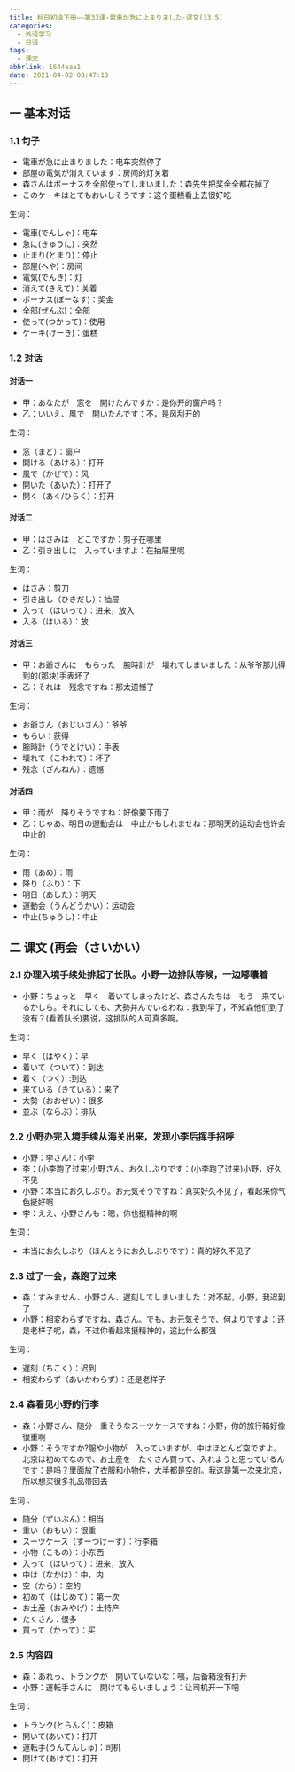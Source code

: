 ```yaml
---
title: 标日初级下册——第33课-電車が急に止まりました-课文(33.5)
categories:
  - 外语学习
  - 日语
tags:
  - 课文
abbrlink: 1644aaa1
date: 2021-04-02 08:47:13
---
```

## 一 基本对话

### 1.1 句子

* 電車が急に止まりました：电车突然停了
* 部屋の電気が消えています：房间的灯关着
* 森さんはボーナスを全部使ってしまいました：森先生把奖金全都花掉了
* このケーキはとてもおいしそうです：这个蛋糕看上去很好吃

<!--more-->

生词：

* 電車(でんしゃ)：电车
* 急に(きゅうに)：突然
* 止まり(とまり)：停止
* 部屋(へや)：房间
* 電気(でんき)：灯
* 消えて(きえて)：关着
* ボーナス(ぼーなす)：奖金
* 全部(ぜんぶ)：全部
* 使って(つかって)：使用
* ケーキ(けーき)：蛋糕

### 1.2 对话

#### 对话一

* 甲：あなたが　窓を　開けたんですか：是你开的窗户吗？
* 乙：いいえ、風で　開いたんです：不，是风刮开的

生词：

* 窓（まど）：窗户
* 開ける（あける）：打开
* 風で（かぜで）：风
* 開いた（あいた）：打开了
* 開く（あく/ひらく）：打开

#### 对话二

* 甲：はさみは　どこですか：剪子在哪里
* 乙：引き出しに　入っていますよ：在抽屉里呢

生词：

* はさみ：剪刀
* 引き出し（ひきだし）：抽屉
* 入って（はいって）：进来，放入
* 入る（はいる）：放

#### 对话三

* 甲：お爺さんに　もらった　腕時計が　壊れてしまいました：从爷爷那儿得到的(那块)手表坏了
* 乙：それは　残念ですね：那太遗憾了

生词：

* お爺さん（おじいさん）：爷爷
* もらい：获得
* 腕時計（うでとけい）：手表
* 壊れて（こわれて）：坏了
* 残念（ざんねん）：遗憾

####  对话四

* 甲：雨が　降りそうですね：好像要下雨了
* 乙：じゃあ、明日の運動会は　中止かもしれませね：那明天的运动会也许会中止的

生词：

* 雨（あめ）：雨
* 降り（ふり）：下
* 明日（あした）：明天
* 運動会（うんどうかい）：运动会
* 中止(ちゅうし)：中止

## 二 课文 (再会（さいかい）

### 2.1 办理入境手续处排起了长队。小野一边排队等候，一边嘟囔着

* 小野：ちょっと　早く　着いてしまったけど、森さんたちは　もう　来ているかしら。それにしても、大勢并んでいるわね：我到早了，不知森他们到了没有？(看着队长)要说，这排队的人可真多啊。

生词：

* 早く（はやく）：早
* 着いて（ついて）：到达
* 着く（つく）:到达
* 来ている（きている）：来了
* 大勢（おおぜい）：很多
* 並ぶ（ならぶ）：排队

### 2.2 小野办完入境手续从海关出来，发现小李后挥手招呼


* 小野：李さん!：小李
* 李：(小李跑了过来)小野さん、お久しぶりです：(小李跑了过来)小野，好久不见
* 小野：本当にお久しぶり。お元気そうですね：真实好久不见了，看起来你气色挺好啊
* 李：ええ、小野さんも：嗯，你也挺精神的啊

生词：

* 本当にお久しぶり（ほんとうにお久しぶりです）：真的好久不见了

### 2.3 过了一会，森跑了过来

* 森：すみません、小野さん、遅刻してしまいました：对不起，小野，我迟到了
* 小野：相変わらずですね、森さん。でも、お元気そうで、何よりですよ：还是老样子呢，森，不过你看起来挺精神的，这比什么都强

生词：

* 遅刻（ちこく）：迟到
* 相変わらず（あいかわらず）：还是老样子

### 2.4 森看见小野的行李

* 森：小野さん、随分　重そうなスーツケースですね：小野，你的旅行箱好像很重啊
* 小野：そうですか?服や小物が　入っていますが、中はほとんど空ですよ。北京は初めてなので、お土産を　たくさん買って、入れようと思っているんです：是吗？里面放了衣服和小物件，大半都是空的。我这是第一次来北京，所以想买很多礼品带回去

生词：

* 随分（ずいぶん）：相当
* 重い（おもい）：很重
* スーツケース（すーつけーす）：行李箱
* 小物（こもの）：小东西
* 入って（はいって）：进来，放入
* 中は（なかは）：中，内
* 空（から）：空的
* 初めて（はじめて）：第一次
* お土産（おみやげ）：土特产
* たくさん：很多
* 買って（かって）：买


### 2.5 内容四

* 森：あれっ、トランクが　開いていないな：咦，后备箱没有打开
* 小野：運転手さんに　開けてもらいましょう：让司机开一下吧

生词：

* トランク(とらんく)：皮箱
* 開いて(あいて)：打开
* 運転手(うんてんしゅ)：司机
* 開けて(あけて)：打开